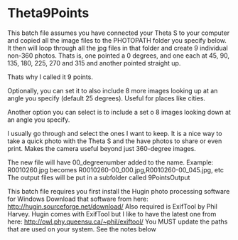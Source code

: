 # Theta9Points

This batch file assumes you have connected your Theta S to your computer and copied all the image files to 
the PHOTOPATH folder you specify below. It then will loop through all the jpg files in that folder and create 9 individual non-360 photos.
Thats is, one pointed a 0 degrees, and one each at 45, 90, 135, 180, 225, 270 and 315 and another pointed straight up. 

Thats why I called it 9 points.

Optionally, you can set it to also include 8 more images looking up at an angle you specify (default 25 degrees). Useful for places like cities.

Another option you can select is to include a set o 8 images looking down at an angle you specify.

I usually go through and select the ones I want to keep. It is a nice way to take a quick photo with the Theta S and the have photos to share or even print.
Makes the camera useful beyond just 360-degree images.

The new file will have 00_degreenumber added to the name. Example: R0010260.jpg becomes R0010260-00_000.jpg,R0010260-00_045.jpg, etc
The output files will be put in a subfolder called 9PointsOutput

This batch file requires you first install the Hugin photo processing software for Windows
Download that software from here: http://hugin.sourceforge.net/download/
Also required is ExifTool by Phil Harvey. Hugin comes with ExifTool but I like to have the latest one from here:
http://owl.phy.queensu.ca/~phil/exiftool/
You MUST update the paths that are used on your system. See the notes below